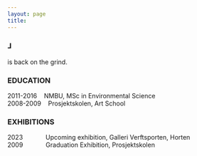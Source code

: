 ```yaml
---
layout: page
title: 
---
```

<div class="header__inline" style="max-width:600px">
    <H3>⅃</H3> <p> is back on the grind.</p>
</div>


### EDUCATION

2011-2016 &nbsp;&nbsp; NMBU, MSc in Environmental Science  
2008-2009 &nbsp;&nbsp; Prosjektskolen, Art School  

### EXHIBITIONS

2023 &nbsp;&nbsp;&nbsp;&nbsp;&nbsp;&nbsp;&nbsp;&nbsp;&nbsp;&nbsp;&nbsp; Upcoming exhibition, Galleri Verftsporten, Horten  
2009 &nbsp;&nbsp;&nbsp;&nbsp;&nbsp;&nbsp;&nbsp;&nbsp;&nbsp;&nbsp;&nbsp; Graduation Exhibition, Prosjektskolen  
